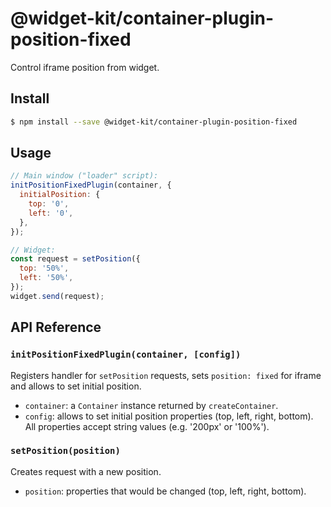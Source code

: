 # @widget-kit/container-plugin-position-fixed

Control iframe position from widget.

## Install

```bash
$ npm install --save @widget-kit/container-plugin-position-fixed
```

## Usage

```js
// Main window ("loader" script):
initPositionFixedPlugin(container, {
  initialPosition: {
    top: '0',
    left: '0',
  },
});

// Widget:
const request = setPosition({
  top: '50%',
  left: '50%',
});
widget.send(request);
```

## API Reference

### `initPositionFixedPlugin(container, [config])`

Registers handler for `setPosition` requests, sets `position: fixed` for iframe and allows to set initial position.

- `container`: a `Container` instance returned by `createContainer`.
- `config`: allows to set initial position properties (top, left, right, bottom). All properties accept string values (e.g. '200px' or '100%').

### `setPosition(position)`

Creates request with a new position.

- `position`: properties that would be changed (top, left, right, bottom).
